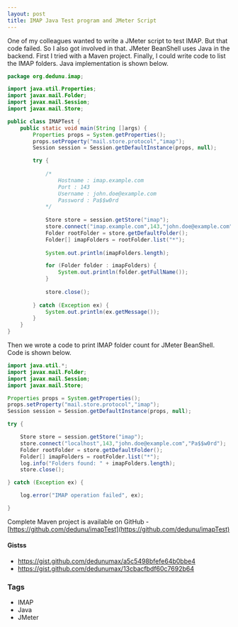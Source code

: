 ```yaml
---
layout: post
title: IMAP Java Test program and JMeter Script
---
```


One of my colleagues wanted to write a JMeter script to test IMAP. But that code failed. So I also got involved in that. JMeter BeanShell uses Java in the backend. First I tried with a Maven project. Finally, I could write code to list the IMAP folders. Java implementation is shown below.

```java
package org.dedunu.imap;

import java.util.Properties;
import javax.mail.Folder;
import javax.mail.Session;
import javax.mail.Store;

public class IMAPTest {
    public static void main(String []args) {
        Properties props = System.getProperties();
        props.setProperty("mail.store.protocol","imap");
        Session session = Session.getDefaultInstance(props, null);

        try {
          
            /*
            	Hostname : imap.example.com
            	Port : 143
            	Username : john.doe@example.com
            	Password : Pa$$w0rd
            */
	          
            Store store = session.getStore("imap");
            store.connect("imap.example.com",143,"john.doe@example.com","Pa$$w0rd");
            Folder rootFolder = store.getDefaultFolder();
            Folder[] imapFolders = rootFolder.list("*");
            
            System.out.println(imapFolders.length);

            for (Folder folder : imapFolders) {
                System.out.println(folder.getFullName());
            }
            
            store.close();
            
        } catch (Exception ex) {
            System.out.println(ex.getMessage());
        }
    }
}
```

Then we wrote a code to print IMAP folder count for JMeter BeanShell. Code is shown below.

```java
import java.util.*;
import javax.mail.Folder;
import javax.mail.Session;
import javax.mail.Store;

Properties props = System.getProperties();
props.setProperty("mail.store.protocol","imap");
Session session = Session.getDefaultInstance(props, null);

try {

	Store store = session.getStore("imap");
	store.connect("localhost",143,"john.doe@example.com","Pa$$w0rd");
	Folder rootFolder = store.getDefaultFolder();
	Folder[] imapFolders = rootFolder.list("*");
	log.info("Folders found: " + imapFolders.length);
	store.close();

} catch (Exception ex) {

	log.error("IMAP operation failed", ex);

}
```

Complete Maven project is available on GitHub - [https://github.com/dedunu/imapTest](https://github.com/dedunu/imapTest)

#### Gistss

- <https://gist.github.com/dedunumax/a5c5498bfefe64b0bbe4>
- <https://gist.github.com/dedunumax/13cbacfbdf60c7692b64>

### Tags

- IMAP
- Java
- JMeter
